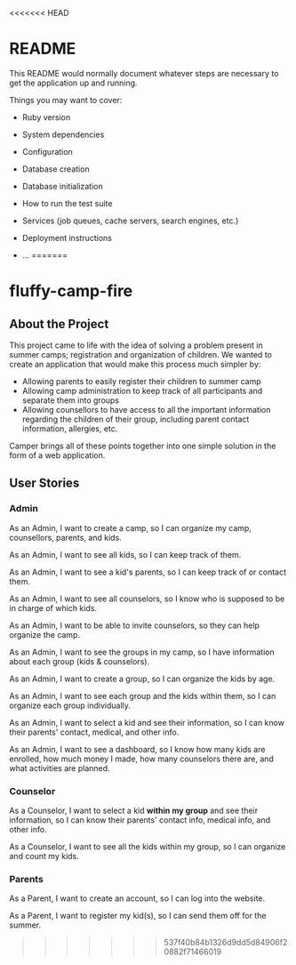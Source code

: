 <<<<<<< HEAD
# README

This README would normally document whatever steps are necessary to get the
application up and running.

Things you may want to cover:

* Ruby version

* System dependencies

* Configuration

* Database creation

* Database initialization

* How to run the test suite

* Services (job queues, cache servers, search engines, etc.)

* Deployment instructions

* ...
=======
# fluffy-camp-fire

## About the Project

This project came to life with the idea of solving a problem present in summer camps; registration and organization of children. We wanted to create an application that would make this process much simpler by:
- Allowing parents to easily register their children to summer camp
- Allowing camp administration to keep track of all participants and separate them into groups
- Allowing counsellors to have access to all the important information regarding the children of their group, including parent contact information, allergies, etc.

Camper brings all of these points together into one simple solution in the form of a web application.

## User Stories

### Admin

As an Admin,
I want to create a camp,
so I can organize my camp, counsellors, parents, and kids.

As an Admin,
I want to see all kids,
so I can keep track of them.

As an Admin,
I want to see a kid's parents,
so I can keep track of or contact them.

As an Admin,
I want to see all counselors,
so I know who is supposed to be in charge of which kids.

As an Admin,
I want to be able to invite counselors,
so they can help organize the camp.

As an Admin,
I want to see the groups in my camp,
so I have information about each group (kids & counselors).

As an Admin,
I want to create a group,
so I can organize the kids by age.

As an Admin,
I want to see each group and the kids within them,
so I can organize each group individually.

As an Admin,
I want to select a kid and see their information,
so I can know their parents' contact, medical, and other info.

As an Admin,
I want to see a dashboard,
so I know how many kids are enrolled, how much money I made, how many counselors there are, and what activities are planned.

### Counselor

As a Counselor,
I want to select a kid **within my group** and see their information,
so I can know their parents' contact info, medical info, and other info.

As a Counselor,
I want to see all the kids within my group,
so I can organize and count my kids.

### Parents

As a Parent,
I want to create an account,
so I can log into the website.

As a Parent,
I want to register my kid(s),
so I can send them off for the summer.

>>>>>>> 537f40b84b1326d9dd5d84906f20882f71466019
